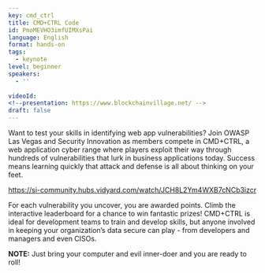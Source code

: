 ```yaml
---
key: cmd_ctrl
title: CMD+CTRL Code
id: PmoMEVHO3imfUIMXsPai
language: English
format: hands-on
tags:
  - keynote
level: beginner
speakers:
  - ''
  
videoId: 
<!--presentation: https://www.blockchainvillage.net/ -->
draft: false
---
```

Want to test your skills in identifying web app vulnerabilities?  Join OWASP Las Vegas and Security Innovation as members compete in CMD+CTRL, a web application cyber range where players exploit their way through hundreds of vulnerabilities that lurk in business applications today.  Success means learning quickly that attack and defense is all about thinking on your feet.

https://si-community.hubs.vidyard.com/watch/JCH8L2Ym4WXB7cNCb3izcr

For each vulnerability you uncover, you are awarded points. Climb the interactive leaderboard for a chance to win fantastic prizes! CMD+CTRL is ideal for development teams to train and develop skills, but anyone involved in keeping your organization’s data secure can play - from developers and managers and even CISOs.

<b>NOTE:</b> Just bring your computer and evil inner-doer and you are ready to roll!


<!-- <h2>About Trainer :</h2>

Co-trainer in several Web and Mobile Application security training by ENCIPHERS. Active member and contributor at various security communities including null, OWASP, G4H. Presenter at OWASPminicon Goa 2018. Presenter/Speaker at Null & OWASP chapters. A Happy Volunteering team member of OWASP Seasides and Nullcon Security Conferences. Penetration tester, Security analyst.

<a align="center" class="btn primary" target="_blank" rel="noopener" href="https://docs.google.com/forms/d/11kp_MRnOz0MQOBd9osRbtUPK3IKyMNx9r2FbcXqo8wg/">Register</a>
-->